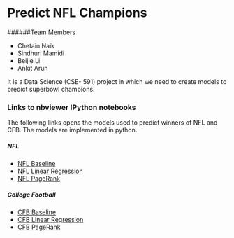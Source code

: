 Predict NFL Champions
=====================

######Team Members
* Chetain Naik
* Sindhuri Mamidi
* Beijie Li
* Ankit Arun

It is a Data Science (CSE- 591) project in which we need to create models to predict superbowl champions. 

### Links to nbviewer IPython notebooks
The following links opens the models used to predict winners of NFL and CFB. The models are implemented in python.
##### NFL
* [NFL Baseline](http://nbviewer.ipython.org/github/chetannaik/predict-nfl-champions/blob/master/NFL%20Baseline.ipynb)
* [NFL Linear Regression](http://nbviewer.ipython.org/github/chetannaik/predict-nfl-champions/blob/master/NFL%20Linear%20Regression%20Model.ipynb)
* [NFL PageRank](http://nbviewer.ipython.org/github/chetannaik/predict-nfl-champions/blob/master/NFL%20PageRank.ipynb)

##### College Football
* [CFB Baseline](http://nbviewer.ipython.org/github/chetannaik/predict-nfl-champions/blob/master/College%20Football%20Baseline.ipynb)
* [CFB Linear Regression](http://nbviewer.ipython.org/github/chetannaik/predict-nfl-champions/blob/master/College%20Football%20Linear%20Regression%20Model%20.ipynb)
* [CFB PageRank](http://nbviewer.ipython.org/github/chetannaik/predict-nfl-champions/blob/master/College%20Footballl%20PageRank.ipynb)
